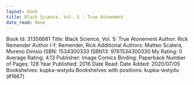 ```yaml
---
layout: book
title: Black Science, Vol. 5 - True Atonement
date_read: None
---
```


Book Id: 31356681
Title: Black Science, Vol. 5: True Atonement
Author: Rick Remender
Author l-f: Remender, Rick
Additional Authors: Matteo Scalera, Moreno Dinisio
ISBN: 1534300333
ISBN13: 9781534300330
My Rating: 0
Average Rating: 4.13
Publisher: Image Comics
Binding: Paperback
Number of Pages: 128
Year Published: 2016
Date Read: 
Date Added: 2020/07/05
Bookshelves: kupka-wstydu
Bookshelves with positions: kupka-wstydu (#1667)

